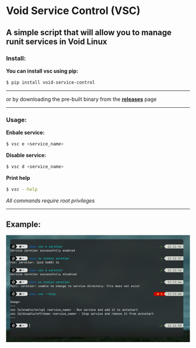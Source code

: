# Void Service Control (VSC)
## A simple script that will allow you to manage runit services in Void Linux

### Install:

**You can install vsc using pip:**

```bash
$ pip install void-service-control
```

---

or by downloading the pre-built binary from the **[releases](https://git.orudo.ru/trueold89/void-service-control/releases)** page

***

### Usage:

**Enbale service:**

```bash
$ vsc e <service_name>
```

**Disable service:**

```bash
$ vsc d <service_name>
```

**Print help**

```bash
$ vsc --help
```
*All commands require root privileges*

***

## Example:

![](.ex.png)
